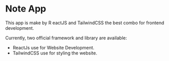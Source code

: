 # Note App

This app is make by R eactJS and TailwindCSS the best combo for frontend development.

Currently, two official framework and library are available:

- ReactJs use for Website Development.
- TailwindCSS use for styling the website.
